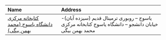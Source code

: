 | Name                                                             | Address                                                                                               |
|:-----------------------------------------------------------------|:------------------------------------------------------------------------------------------------------|
| [کتابخانه مرکزی دانشگاه یاسوج (محمد بهمن بیگی)](http://yu.ac.ir) | یاسوج – روبوری ترمینال قدیم (سیزده آبان)- خیابان دانشجو – دانشگاه یاسوج کتابخانه مرکزی محمد بهمن بیگی |